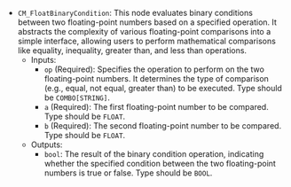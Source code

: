 - `CM_FloatBinaryCondition`: This node evaluates binary conditions between two floating-point numbers based on a specified operation. It abstracts the complexity of various floating-point comparisons into a simple interface, allowing users to perform mathematical comparisons like equality, inequality, greater than, and less than operations.
    - Inputs:
        - `op` (Required): Specifies the operation to perform on the two floating-point numbers. It determines the type of comparison (e.g., equal, not equal, greater than) to be executed. Type should be `COMBO[STRING]`.
        - `a` (Required): The first floating-point number to be compared. Type should be `FLOAT`.
        - `b` (Required): The second floating-point number to be compared. Type should be `FLOAT`.
    - Outputs:
        - `bool`: The result of the binary condition operation, indicating whether the specified condition between the two floating-point numbers is true or false. Type should be `BOOL`.
